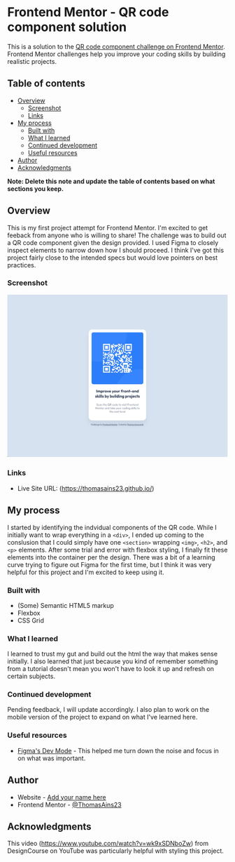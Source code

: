 # Frontend Mentor - QR code component solution

This is a solution to the [QR code component challenge on Frontend Mentor](https://www.frontendmentor.io/challenges/qr-code-component-iux_sIO_H). Frontend Mentor challenges help you improve your coding skills by building realistic projects.

## Table of contents

- [Overview](#overview)
  - [Screenshot](#screenshot)
  - [Links](#links)
- [My process](#my-process)
  - [Built with](#built-with)
  - [What I learned](#what-i-learned)
  - [Continued development](#continued-development)
  - [Useful resources](#useful-resources)
- [Author](#author)
- [Acknowledgments](#acknowledgments)

**Note: Delete this note and update the table of contents based on what sections you keep.**

## Overview
This is my first project attempt for Frontend Mentor. I'm excited to get feeback from anyone who is willing to share! The challenge was to build out a QR code component given the design provided. I used Figma to closely inspect elements to narrow down how I should proceed. I think I've got this project fairly close to the intended specs but would love pointers on best practices.
### Screenshot

![](./images/finished-qr-code-component.jpg)

### Links

- Live Site URL: (https://thomasains23.github.io/)

## My process
I started by identifying the indvidual components of the QR code. While I initially want to wrap everything in a `<div>`, I ended up coming to the conslusion that I could simply have one `<section>` wrapping `<img>`, `<h2>`, and `<p>` elements. After some trial and error with flexbox styling, I finally fit these elements into the container per the design. There was a bit of a learning curve trying to figure out Figma for the first time, but I think it was very helpful for this project and I'm excited to keep using it.
### Built with

- (Some) Semantic HTML5 markup
- Flexbox
- CSS Grid

### What I learned

I learned to trust my gut and build out the html the way that makes sense initially. I also learned that just because you kind of remember something from a tutorial doesn't mean you won't have to look it up and refresh on certain subjects.

### Continued development

Pending feedback, I will update accordingly. I also plan to work on the mobile version of the project to expand on what I've learned here.

### Useful resources

- [Figma's Dev Mode](https://www.youtube.com/watch?v=wk9xSDNboZw) - This helped me turn down the noise and focus in on what was important.

## Author

- Website - [Add your name here](https://www.your-site.com)
- Frontend Mentor - [@ThomasAins23](https://www.frontendmentor.io/profile/ThomasAins23)

## Acknowledgments

This video (https://www.youtube.com/watch?v=wk9xSDNboZw) from DesignCourse on YouTube was particularly helpful with styling this project.
